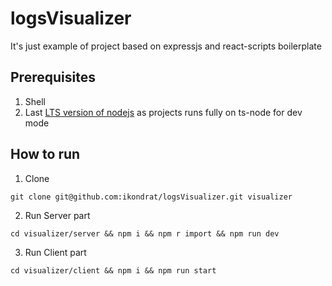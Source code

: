 # logsVisualizer

It's just example of project based on expressjs and react-scripts boilerplate

## Prerequisites
1. Shell
2. Last [LTS version of nodejs](https://nodejs.org/en/) as projects runs fully on ts-node for dev mode

## How to run

1. Clone
```
git clone git@github.com:ikondrat/logsVisualizer.git visualizer
```
2. Run Server part
```
cd visualizer/server && npm i && npm r import && npm run dev
```
3. Run Client part
```
cd visualizer/client && npm i && npm run start
```
